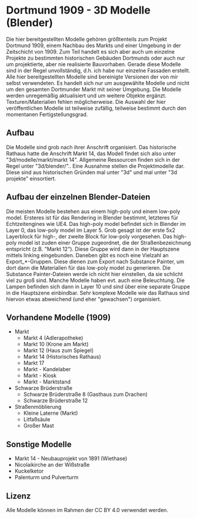 # Dortmund 1909 - 3D Modelle (Blender)

Die hier bereitgestellten Modelle gehören größtenteils zum Projekt Dortmund 1909, einem Nachbau des Markts und einer Umgebung in der Zeitschicht von 1909. Zum Teil handelt es sich aber auch um einzelne Projekte zu bestimmten historischen Gebäuden Dortmunds oder auch nur um projektierte, aber nie realisierte Bauvorhaben. Gerade diese Modelle sind in der Regel unvollständig, d.h. ich habe nur einzelne Fassaden erstellt. 
Alle hier bereitgestellten Modelle sind bereinigte Versionen der von mir selbst verwendeten. Es handelt sich nur um ausgewählte Modelle und nicht um den gesamten Dortmunder Markt mit seiner Umgebung. Die Modelle werden unregemäßig aktualisiert und um weitere Objekte ergänzt. Texturen/Materialien fehlen möglicherweise. Die Auswahl der hier veröffentlichen Modelle ist teilweise zufällig, teilweise bestimmt durch den momentanen Fertigstellungsgrad.

## Aufbau
Die Modelle sind grob nach ihrer Anschrift organisiert. Das historische Rathaus hatte die Anschrift Markt 14, das Modell findet sich also unter "3d/modelle/markt/markt 14". Allgemeine Ressourcen finden sich in der Regel unter "3d/blender/"..
Eine Ausnahme stellen die Projektmodelle dar. Diese sind aus historischen Gründen mal unter "3d" und mal unter "3d projekte" einsortiert.

## Aufbau der einzelnen Blender-Dateien
Die meisten Modelle bestehen aus einem high-poly und einem low-poly model. Ersteres ist für das Rendering in Blender bestimmt, letzteres für Echtzeitengines wie UE4. Das high-poly model befindet sich in Blender im Layer 0, das low-poly model im Layer 5. Grob gesagt ist der erste 5x2 Layerblock für high-, der zweite Block für low-poly vorgesehen. Das high-poly model ist zuden einer Gruppe zugeordnet, die der Straßenbezeichnung entspricht (z.B. "Markt 12"). Diese Gruppe wird dann in der Hauptszene mittels linking eingebunden. Daneben gibt es noch eine Vielzahl an Export_*-Gruppen. Diese dienen zum Export nach Substance Painter, um dort dann die Materialien für das low-poly model zu generieren. Die Substance Painter-Dateien werde ich nicht hier einstellen, da sie schlicht viel zu groß sind.
Manche Modelle haben evt. auch eine Beleuchtung. Die Lampen befinden sich dann in Layer 10 und sind über eine separate Gruppe in die Hauptszene einbindbar.
Sehr komplexe Modelle wie das Rathaus sind hiervon etwas abweichend (und eher "gewachsen") organisiert.

## Vorhandene Modelle (1909)
* Markt
    * Markt 4 (Adlerapotheke)
    * Markt 10 (Krone am Markt)
    * Markt 12 (Haus zum Spiegel)
    * Markt 14 (Historisches Rathaus)
    * Markt 17
    * Markt - Kandelaber
    * Markt - Kiosk
    * Markt - Marktstand
* Schwarze Brüderstraße
    * Schwarze Brüderstraße 8 (Gasthaus zum Drachen)
    * Schwarze Brüderstraße 12
* Straßenmöblierung
    * Kleine Laterne (Markt)
    * Litfaßsäule
    * Großer Mast

## Sonstige Modelle 
* Markt 14 - Neubauprojekt von 1891 (Wiethase)
* Nicolaikirche an der Wißstraße
* Kuckelketor
* Palenturm und Pulverturm

## Lizenz
Alle Modelle können im Rahmen der CC BY 4.0 verwendet werden.
